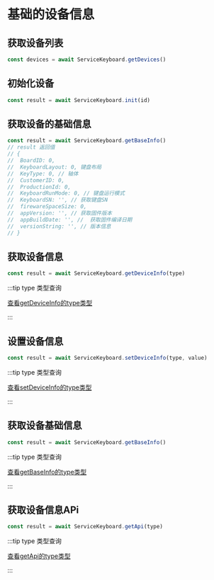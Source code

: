 
# 基础的设备信息

## 获取设备列表

```js
const devices = await ServiceKeyboard.getDevices()
```

## 初始化设备

```js
const result = await ServiceKeyboard.init(id)
```

## 获取设备的基础信息

```js
const result = await ServiceKeyboard.getBaseInfo()
// result 返回值
// {
//  BoardID: 0,
//  KeyboardLayout: 0, 键盘布局
//  KeyType: 0, // 轴体
//  CustomerID: 0,
//  ProductionId: 0,
//  KeyboardRunMode: 0, // 键盘运行模式
//  KeyboardSN: '', // 获取键盘SN
//  firewareSpaceSize: 0,
//  appVersion: '', // 获取固件版本
//  appBuildDate: '', //  获取固件编译日期
//  versionString: '', // 版本信息
// }
```

## 获取设备信息

```js
const result = await ServiceKeyboard.getDeviceInfo(type)
```

:::tip type 类型查询

[查看getDeviceInfo的type类型](/keyboard/type#getDeviceInfo)

:::

## 设置设备信息

```js
const result = await ServiceKeyboard.setDeviceInfo(type, value)
```

:::tip type 类型查询

[查看setDeviceInfo的type类型](/keyboard/type#setDeviceInfo)

:::

## 获取设备基础信息

```js
const result = await ServiceKeyboard.getBaseInfo()
```

:::tip type 类型查询

[查看getBaseInfo的type类型](/keyboard/type#getBaseInfo)

:::

## 获取设备信息APi

```js
const result = await ServiceKeyboard.getApi(type)
```

:::tip type 类型查询

[查看getApi的type类型](/keyboard/type#getApi)

:::
